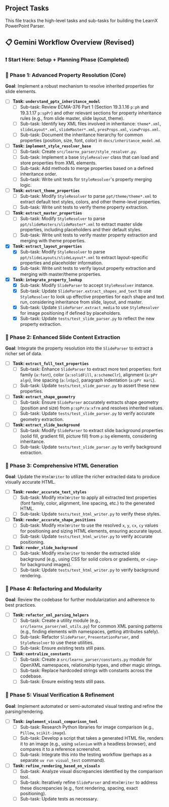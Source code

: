 ## Project Tasks

This file tracks the high-level tasks and sub-tasks for building the LearnX PowerPoint Parser.

## 📋 Gemini Workflow Overview (Revised)

### ❗️ Start Here: Setup + Planning Phase (Completed)

### 🔹 Phase 1: Advanced Property Resolution (Core)
**Goal**: Implement a robust mechanism to resolve inherited properties for slide elements.

*   [ ] **Task: `understand_pptx_inheritance_model`**
    *   [ ] Sub-task: Review ECMA-376 Part 1 (Section 19.3.1.16 `p:ph` and 19.3.1.17 `p:spPr`) and other relevant sections for property inheritance rules (e.g., from slide master, slide layout, theme).
    *   [ ] Sub-task: Identify key XML files involved in inheritance: `theme*.xml`, `slideLayout*.xml`, `slideMaster*.xml`, `presProps.xml`, `viewProps.xml`.
    *   [ ] Sub-task: Document the inheritance hierarchy for common properties (position, size, font, color) in `docs/inheritance_model.md`.
*   [ ] **Task: `implement_style_resolver_base`**
    *   [ ] Sub-task: Create `src/learnx_parser/style_resolver.py`.
    *   [ ] Sub-task: Implement a base `StyleResolver` class that can load and store properties from XML elements.
    *   [ ] Sub-task: Add methods to merge properties based on a defined inheritance order.
    *   [ ] Sub-task: Write unit tests for `StyleResolver`'s property merging logic.
*   [ ] **Task: `extract_theme_properties`**
    *   [ ] Sub-task: Modify `StyleResolver` to parse `ppt/theme/theme*.xml` to extract default text styles, colors, and other theme-level properties.
    *   [ ] Sub-task: Write unit tests to verify theme property extraction.
*   [ ] **Task: `extract_master_properties`**
    *   [ ] Sub-task: Modify `StyleResolver` to parse `ppt/slideMasters/slideMaster*.xml` to extract master slide properties, including placeholders and their default styles.
    *   [ ] Sub-task: Write unit tests to verify master property extraction and merging with theme properties.
*   [x] **Task: `extract_layout_properties`**
    *   [x] Sub-task: Modify `StyleResolver` to parse `ppt/slideLayouts/slideLayout*.xml` to extract layout-specific properties and placeholder information.
    *   [x] Sub-task: Write unit tests to verify layout property extraction and merging with master/theme properties.
*   [x] **Task: `integrate_property_lookup`**
    *   [x] Sub-task: Modify `SlideParser` to accept `StyleResolver` instance.
    *   [x] Sub-task: Update `SlideParser.extract_shapes_and_text` to use `StyleResolver` to look up effective properties for each shape and text run, considering inheritance from slide, layout, and master.
    *   [x] Sub-task: Update `SlideParser.extract_media` to use `StyleResolver` for image positioning if defined by placeholders.
    *   [x] Sub-task: Update `tests/test_slide_parser.py` to reflect the new property extraction.

### 🔹 Phase 2: Enhanced Slide Content Extraction
**Goal**: Integrate the property resolution into the `SlideParser` to extract a richer set of data.

*   [ ] **Task: `extract_full_text_properties`**
    *   [ ] Sub-task: Enhance `SlideParser` to extract more text properties: font family (`a:font`), color (`a:solidFill`, `a:schemeClr`), alignment (`a:pPr algn`), line spacing (`a:lnSpc`), paragraph indentation (`a:pPr marL`).
    *   [ ] Sub-task: Update `tests/test_slide_parser.py` to assert these new properties.
*   [ ] **Task: `extract_shape_geometry`**
    *   [ ] Sub-task: Ensure `SlideParser` accurately extracts shape geometry (position and size) from `p:spPr/a:xfrm` and resolves inherited values.
    *   [ ] Sub-task: Update `tests/test_slide_parser.py` to verify accurate geometry extraction.
*   [ ] **Task: `extract_slide_background`**
    *   [ ] Sub-task: Modify `SlideParser` to extract slide background properties (solid fill, gradient fill, picture fill) from `p:bg` elements, considering inheritance.
    *   [ ] Sub-task: Update `tests/test_slide_parser.py` to verify background extraction.

### 🔹 Phase 3: Comprehensive HTML Generation
**Goal**: Update the `HtmlWriter` to utilize the richer extracted data to produce visually accurate HTML.

*   [ ] **Task: `render_accurate_text_styles`**
    *   [ ] Sub-task: Modify `HtmlWriter` to apply all extracted text properties (font family, color, alignment, line spacing, etc.) to the generated HTML.
    *   [ ] Sub-task: Update `tests/test_html_writer.py` to verify these styles.
*   [ ] **Task: `render_accurate_shape_positions`**
    *   [ ] Sub-task: Modify `HtmlWriter` to use the resolved `x`, `y`, `cx`, `cy` values for positioning and sizing HTML elements, ensuring accurate layout.
    *   [ ] Sub-task: Update `tests/test_html_writer.py` to verify accurate positioning.
*   [ ] **Task: `render_slide_background`**
    *   [ ] Sub-task: Modify `HtmlWriter` to render the extracted slide background (e.g., using CSS for solid colors or gradients, or `<img>` for background images).
    *   [ ] Sub-task: Update `tests/test_html_writer.py` to verify background rendering.

### 🔹 Phase 4: Refactoring and Modularity
**Goal**: Review the codebase for further modularization and adherence to best practices.

*   [ ] **Task: `refactor_xml_parsing_helpers`**
    *   [ ] Sub-task: Create a utility module (e.g., `src/learnx_parser/xml_utils.py`) for common XML parsing patterns (e.g., finding elements with namespaces, getting attributes safely).
    *   [ ] Sub-task: Refactor `SlideParser`, `PresentationParser`, and `StyleResolver` to use these utilities.
    *   [ ] Sub-task: Ensure existing tests still pass.
*   [ ] **Task: `centralize_constants`**
    *   [ ] Sub-task: Create a `src/learnx_parser/constants.py` module for OpenXML namespaces, relationship types, and other magic strings.
    *   [ ] Sub-task: Replace hardcoded strings with constants across the codebase.
    *   [ ] Sub-task: Ensure existing tests still pass.

### 🔹 Phase 5: Visual Verification & Refinement
**Goal**: Implement automated or semi-automated visual testing and refine the parsing/rendering.

*   [ ] **Task: `implement_visual_comparison_tool`**
    *   [ ] Sub-task: Research Python libraries for image comparison (e.g., `Pillow`, `scikit-image`).
    *   [ ] Sub-task: Develop a script that takes a generated HTML file, renders it to an image (e.g., using `selenium` with a headless browser), and compares it to a reference screenshot.
    *   [ ] Sub-task: Integrate this into the testing workflow (perhaps as a separate `uv run visual_test` command).
*   [ ] **Task: `refine_rendering_based_on_visuals`**
    *   [ ] Sub-task: Analyze visual discrepancies identified by the comparison tool.
    *   [ ] Sub-task: Iteratively refine `SlideParser` and `HtmlWriter` to address these discrepancies (e.g., font rendering, spacing, exact positioning).
    *   [ ] Sub-task: Update tests as necessary.
